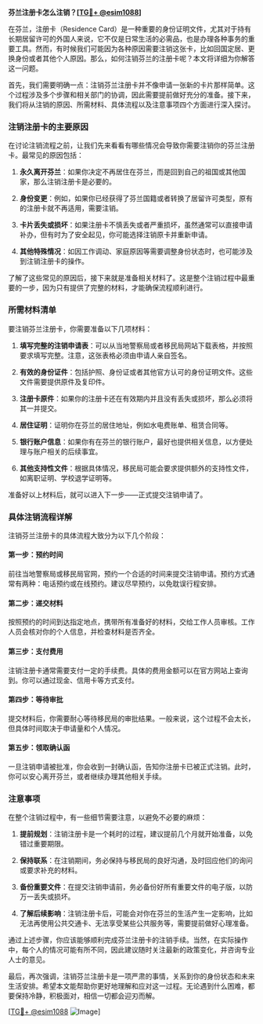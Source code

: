 **芬兰注册卡怎么注销？[[TG💪+ @esim1088](https://t.me/s/esim1088)]**

在芬兰，注册卡（Residence Card）是一种重要的身份证明文件，尤其对于持有长期居留许可的外国人来说，它不仅是日常生活的必需品，也是办理各种事务的重要工具。然而，有时候我们可能因为各种原因需要注销这张卡，比如回国定居、更换身份或者其他个人原因。那么，如何注销芬兰的注册卡呢？本文将详细为你解答这一问题。

首先，我们需要明确一点：注销芬兰注册卡并不像申请一张新的卡片那样简单。这个过程涉及多个步骤和相关部门的协调，因此需要提前做好充分的准备。接下来，我们将从注销的原因、所需材料、具体流程以及注意事项四个方面进行深入探讨。

### 注销注册卡的主要原因

在讨论注销流程之前，让我们先来看看有哪些情况会导致你需要注销你的芬兰注册卡。最常见的原因包括：

1. **永久离开芬兰**：如果你决定不再居住在芬兰，而是回到自己的祖国或其他国家，那么注销注册卡是必要的。
   
2. **身份变更**：例如，如果你已经获得了芬兰国籍或者转换了居留许可类型，原有的注册卡就不再适用，需要注销。

3. **卡片丢失或损坏**：如果注册卡不慎丢失或者严重损坏，虽然通常可以直接申请补办，但有时为了安全起见，你可能选择注销原卡并重新申请。

4. **其他特殊情况**：如因工作调动、家庭原因等需要调整身份状态时，也可能涉及到注销注册卡的操作。

了解了这些常见的原因后，接下来就是准备相关材料了。这是整个注销过程中最重要的一步，因为只有提供了完整的材料，才能确保流程顺利进行。

### 所需材料清单

要注销芬兰注册卡，你需要准备以下几项材料：

1. **填写完整的注销申请表**：可以从当地警察局或者移民局网站下载表格，并按照要求填写完整。注意，这张表格必须由申请人亲自签名。

2. **有效的身份证件**：包括护照、身份证或者其他官方认可的身份证明文件。这些文件需要提供原件及复印件。

3. **注册卡原件**：如果你的注册卡还在有效期内并且没有丢失或损坏，那么必须将其一并提交。

4. **居住证明**：证明你在芬兰的居住地址，例如水电费账单、租赁合同等。

5. **银行账户信息**：如果你有在芬兰的银行账户，最好也提供相关信息，以方便处理与账户相关的后续事宜。

6. **其他支持性文件**：根据具体情况，移民局可能会要求提供额外的支持性文件，如离职证明、学校退学证明等。

准备好以上材料后，就可以进入下一步——正式提交注销申请了。

### 具体注销流程详解

注销芬兰注册卡的具体流程大致分为以下几个阶段：

#### 第一步：预约时间

前往当地警察局或移民局官网，预约一个合适的时间来提交注销申请。预约方式通常有两种：电话预约或在线预约。建议尽早预约，以免耽误行程安排。

#### 第二步：递交材料

按照预约的时间到达指定地点，携带所有准备好的材料，交给工作人员审核。工作人员会核对你的个人信息，并检查材料是否齐全。

#### 第三步：支付费用

注销注册卡通常需要支付一定的手续费。具体的费用金额可以在官方网站上查询到。你可以通过现金、信用卡等方式支付。

#### 第四步：等待审批

提交材料后，你需要耐心等待移民局的审批结果。一般来说，这个过程不会太长，但具体时间取决于申请量和个人情况。

#### 第五步：领取确认函

一旦注销申请被批准，你会收到一封确认函，告知你注册卡已被正式注销。此时，你可以安心离开芬兰，或者继续办理其他相关手续。

### 注意事项

在整个注销过程中，有一些细节需要注意，以避免不必要的麻烦：

1. **提前规划**：注销注册卡是一个耗时的过程，建议提前几个月就开始准备，以免错过重要期限。

2. **保持联系**：在注销期间，务必保持与移民局的良好沟通，及时回应他们的询问或要求补充的材料。

3. **备份重要文件**：在提交注销申请前，务必备份好所有重要文件的电子版，以防万一丢失或损坏。

4. **了解后续影响**：注销注册卡后，可能会对你在芬兰的生活产生一定影响，比如无法再使用公共交通卡、无法享受某些公共服务等，需要提前做好心理准备。

通过上述步骤，你应该能够顺利完成芬兰注册卡的注销手续。当然，在实际操作中，每个人的情况可能有所不同，因此建议随时关注最新的政策变化，并咨询专业人士的意见。

最后，再次强调，注销芬兰注册卡是一项严肃的事情，关系到你的身份状态和未来生活安排。希望本文能帮助你更好地理解和应对这一过程。无论遇到什么困难，都要保持冷静，积极面对，相信一切都会迎刃而解。

[[TG💪+ @esim1088](https://t.me/s/esim1088) ![Image](https://i.postimg.cc/4NQfJmqS/Snipaste-2025-05-13-00-14-12.png)]